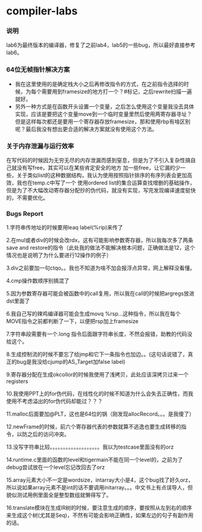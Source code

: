 ﻿# compiler-labs
### 说明
lab6为最终版本的编译器，修复了之前lab4，lab5的一些bug，所以最好直接参考lab6。
### 64位无帧指针解决方案
+ 我在这里使用的是确定栈大小之后再修改指令的方式，在之前指令选择的时候，为每个需要用到framesize的地方打一个？#标记，之后rewrite扫描一遍就好。
+ 另外一种方式是在函数开头设置一个变量，之后怎么使用这个变量我没去具体实现，应该是要把这个变量move到一个临时变量里然后使用两寄存器寻址？
但是这样每次都还是要用一个寄存器存放framesize，那和使用rbp有啥区别呢？最后我没有想出更合适的解决方案就没有使用这个方法。

### 关于内存泄漏与运行效率
在写代码的时候因为无穷无尽的内存泄漏而感到窒息，但是为了不引入复杂性搞自己就没有写free，其实可以在某些肯定安全的地方
加一些free，让它漏的少一些，关于类似list的这种数据结构，我认为使用按照指针排序的有序列表会更加高效，我也在temp.c中写了一个
使用ordered list的集合运算查找增删的基础操作，但是为了不大幅改动寄存器分配抄的伪代码，就没有实现，写完发现编译速度挺快的，不需要优化。

### Bugs Report
1.字符串传地址的时候要用leaq label(%rip)来传了

2.在mul或者div的时候会改rdx，这有可能影响参数寄存器，所以我每次多了两条save and restore的指令（此处我的做法不能解决根本问题，正确做法是12，这个情况也是说明了为什么要进行12操作的例子）

3.div之前要加一句ctqo。。我也不知道为啥不加会报浮点异常，网上解释没看懂。

4.cmp操作数顺序别搞混了

5.因为参数寄存器可能会被函数中的call复用，所以我在call的时候把argregs放进dst里面了

6.我自己写的辣鸡编译器可能会生成movq %rsp...这种指令，所以我在每个MOVE指令之前都判断了一下，以便把rsp加上framesize

7.字符串段需要有一个.long 指令后面跟字符串长度，不然会报错，助教的代码没给这个。

8.生成控制流的时候不要忘了给jmp和它下一条指令也加边。。(这句话说错了，真正的bug是我没给cjump的AS_Target加false label)

9.寄存器分配在生成okcollor的时候我使用了浅拷贝，此处应该深拷贝过来一个registers

10.我使用PPT上的for伪代码，在线性化的时候不知道为什么会失去正确性，而我使用不考虑溢出的for伪代码却能过？？？

11.malloc后面要加@PLT，这也是64位的锅（刚发现allocRecord。。。是我傻了）

12.newFrame的时候，前六个寄存器代表的参数就算不逃逸也要生成转移的指令，以防之后的访问冲突。

13.没写字符串比较。。。。。。。。。。。。。。。。。。。我以为testcase里面没有的orz

14.runtime.c里面的函数的level和tigermain不能在同一个level的，之前为了debug尝试放在一个level忘记改回去了orz

15.array元素大小不一定是wordsize，intarray大小是4，这个bug找了好久orz，所以说如果array元素不是int的话不要调用initarray。。。中文书上有点误导人，但貌似测试用例里面全是整型数组就懒得写了。

16.translate模块在生成IR树的时候，要注意生成的顺序，要按照从左到右的顺序来生成这个树(尤其是Seq)，不然有可能会影响正确性，如果左边的句子有副作用的话。
